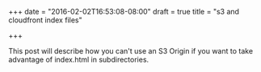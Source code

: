 +++
date = "2016-02-02T16:53:08-08:00"
draft = true
title = "s3 and cloudfront index files"

+++

This post will describe how you can't use an S3 Origin if you want to take
advantage of index.html in subdirectories.



